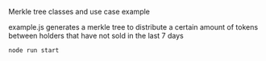 Merkle tree classes and use case example 

example.js generates a merkle tree to distribute a certain amount of tokens between holders that have not sold in the last 7 days 

```node run start```
